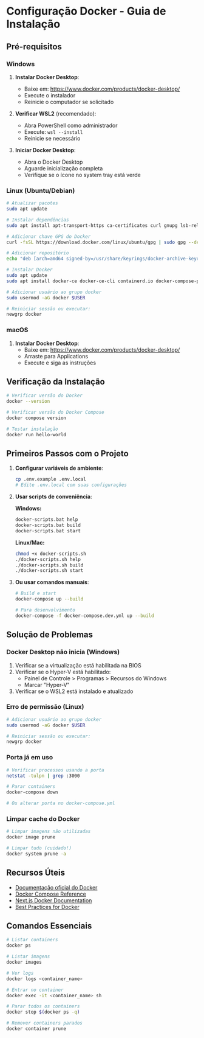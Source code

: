 # Configuração Docker - Guia de Instalação

## Pré-requisitos

### Windows

1. **Instalar Docker Desktop**:
   - Baixe em: https://www.docker.com/products/docker-desktop/
   - Execute o instalador
   - Reinicie o computador se solicitado

2. **Verificar WSL2** (recomendado):
   - Abra PowerShell como administrador
   - Execute: `wsl --install`
   - Reinicie se necessário

3. **Iniciar Docker Desktop**:
   - Abra o Docker Desktop
   - Aguarde inicialização completa
   - Verifique se o ícone no system tray está verde

### Linux (Ubuntu/Debian)

```bash
# Atualizar pacotes
sudo apt update

# Instalar dependências
sudo apt install apt-transport-https ca-certificates curl gnupg lsb-release

# Adicionar chave GPG do Docker
curl -fsSL https://download.docker.com/linux/ubuntu/gpg | sudo gpg --dearmor -o /usr/share/keyrings/docker-archive-keyring.gpg

# Adicionar repositório
echo "deb [arch=amd64 signed-by=/usr/share/keyrings/docker-archive-keyring.gpg] https://download.docker.com/linux/ubuntu $(lsb_release -cs) stable" | sudo tee /etc/apt/sources.list.d/docker.list > /dev/null

# Instalar Docker
sudo apt update
sudo apt install docker-ce docker-ce-cli containerd.io docker-compose-plugin

# Adicionar usuário ao grupo docker
sudo usermod -aG docker $USER

# Reiniciar sessão ou executar:
newgrp docker
```

### macOS

1. **Instalar Docker Desktop**:
   - Baixe em: https://www.docker.com/products/docker-desktop/
   - Arraste para Applications
   - Execute e siga as instruções

## Verificação da Instalação

```bash
# Verificar versão do Docker
docker --version

# Verificar versão do Docker Compose
docker compose version

# Testar instalação
docker run hello-world
```

## Primeiros Passos com o Projeto

1. **Configurar variáveis de ambiente**:
   ```bash
   cp .env.example .env.local
   # Edite .env.local com suas configurações
   ```

2. **Usar scripts de conveniência**:
   
   **Windows:**
   ```cmd
   docker-scripts.bat help
   docker-scripts.bat build
   docker-scripts.bat start
   ```
   
   **Linux/Mac:**
   ```bash
   chmod +x docker-scripts.sh
   ./docker-scripts.sh help
   ./docker-scripts.sh build
   ./docker-scripts.sh start
   ```

3. **Ou usar comandos manuais**:
   ```bash
   # Build e start
   docker-compose up --build
   
   # Para desenvolvimento
   docker-compose -f docker-compose.dev.yml up --build
   ```

## Solução de Problemas

### Docker Desktop não inicia (Windows)

1. Verificar se a virtualização está habilitada na BIOS
2. Verificar se o Hyper-V está habilitado:
   - Painel de Controle > Programas > Recursos do Windows
   - Marcar "Hyper-V"
3. Verificar se o WSL2 está instalado e atualizado

### Erro de permissão (Linux)

```bash
# Adicionar usuário ao grupo docker
sudo usermod -aG docker $USER

# Reiniciar sessão ou executar:
newgrp docker
```

### Porta já em uso

```bash
# Verificar processos usando a porta
netstat -tulpn | grep :3000

# Parar containers
docker-compose down

# Ou alterar porta no docker-compose.yml
```

### Limpar cache do Docker

```bash
# Limpar imagens não utilizadas
docker image prune

# Limpar tudo (cuidado!)
docker system prune -a
```

## Recursos Úteis

- [Documentação oficial do Docker](https://docs.docker.com/)
- [Docker Compose Reference](https://docs.docker.com/compose/)
- [Next.js Docker Documentation](https://nextjs.org/docs/deployment#docker-image)
- [Best Practices for Docker](https://docs.docker.com/develop/best-practices/)

## Comandos Essenciais

```bash
# Listar containers
docker ps

# Listar imagens
docker images

# Ver logs
docker logs <container_name>

# Entrar no container
docker exec -it <container_name> sh

# Parar todos os containers
docker stop $(docker ps -q)

# Remover containers parados
docker container prune
```